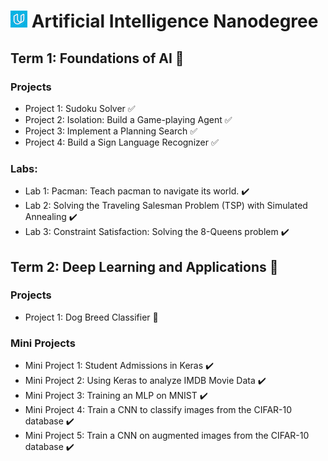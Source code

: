 # ![image](udacity.jpg) Artificial Intelligence Nanodegree

## Term 1: Foundations of AI :rocket:

### Projects

* Project 1: Sudoku Solver  :white_check_mark:
* Project 2: Isolation: Build a Game-playing Agent  :white_check_mark:
* Project 3: Implement a Planning Search  :white_check_mark:
* Project 4: Build a Sign Language Recognizer  :white_check_mark:

### Labs:
* Lab 1: Pacman: Teach pacman to navigate its world. :heavy_check_mark:
* Lab 2: Solving the Traveling Salesman Problem (TSP) with Simulated Annealing :heavy_check_mark:
* Lab 3: Constraint Satisfaction: Solving the 8-Queens problem :heavy_check_mark:

## Term 2: Deep Learning and Applications :construction:

### Projects
* Project 1: Dog Breed Classifier :construction:

### Mini Projects
* Mini Project 1: Student Admissions in Keras :heavy_check_mark:
* Mini Project 2: Using Keras to analyze IMDB Movie Data :heavy_check_mark:
* Mini Project 3: Training an MLP on MNIST :heavy_check_mark:
* Mini Project 4: Train a CNN to classify images from the CIFAR-10 database :heavy_check_mark:
* Mini Project 5: Train a CNN on augmented images from the CIFAR-10 database :heavy_check_mark:
